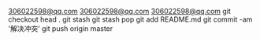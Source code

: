 306022598@qq.com
306022598@qq.com
306022598@qq.com
git checkout head .
git stash 
git stash pop
git add README.md
git commit -am '解决冲突'
git push origin master